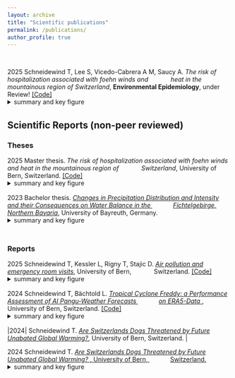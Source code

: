 ```yaml
---
layout: archive
title: "Scientific publications"
permalink: /publications/
author_profile: true
---
```


<script type="text/javascript" src="https://d1bxh8uas1mnw7.cloudfront.net/assets/embed.js"></script>



<br> 

 <p style="margin-bottom: 0px;">
  2025 Schneidewind T, Lee S, Vicedo-Cabrera A M, Saucy A. <em>The risk of hospitalization associated with foehn winds and</em>
  <span style="margin-left: 47px;"><em>heat in the mountainous region of Switzerland</em>, <b>Environmental Epidemiology</b>, under Review!</span>
  <a href="https://github.com/tinojona/Paper_2025_foehn_winds_and_hospitalizations">[Code]</a>
</p>

<details style="max-width: 900px; margin: 0 auto 4px auto;">
  <summary style="cursor: pointer; font-weight: normal; margin-bottom: 2px;">summary and key figure</summary>
  
  <p style="margin-top: 2px;">
    Foehn winds are intense warm winds, common in mountain regions, but their health impacts and potential to exacerbate existing heat-related risks remain poorly understood. We investigated the independent and combined association of foehn winds and temperature with cause-specific emergency hospitalizations in Switzerland. We found that foehn winds daily intensity showed small and no consistent association with hospitalizations in temperature-adjusted and non-adjusted models. However, foehn winds amplified heat-related hospitalization risk with a 14% increase in risk at the 99th temperature percentile on foehn days, compared to -2% on non-foehn days (Figure below). The association was larger for females, older adults, and for hospitalizations due to respiratory and mental health causes. While foehn winds did not directly impact hospitalizations, they may contribute to an amplification of heat-related health risks, especially for females and older adults.
  </p>

  <div style="text-align: center; margin-top: 4px;">
    <img 
      src="https://raw.githubusercontent.com/tinojona/Paper_2025_foehn_winds_and_hospitalizations/main/output/figures/Figure3_only_allcause_bluered.png" 
      style="width: 70%; border: 1px solid #ccc;" 
      alt="Cumulative relative risk for all-cause hospitalization"
    />
    <div style="font-size: 80%; color: #555; margin-top: 4px; margin-bottom: 6px;">
      <em>
        (a) Cumulative relative risk for all-cause hospitalization from temperature exposure with 95% confidence intervals and (b) cumulative relative risk for all-cause hospitalization from temperature exposure with 95% confidence intervals on foehn and non-foehn days with the 1st and 99th percentile shown as dashed lines.
      </em>
    </div>
  </div>
</details>


## Scientific Reports (non-peer reviewed)

### Theses

 <p style="margin-bottom: 0px;">
  2025 Master thesis. <em>The risk of hospitalization associated with foehn winds and heat in the mountainous region of</em>
  <span style="margin-left: 47px;"><em>Switzerland</em>, University of Bern, Switzerland.</span>
  <a href="https://github.com/tinojona/Paper_2025_foehn_winds_and_hospitalizations">[Code]</a>
</p>

<details style="max-width: 900px; margin: 0 auto 4px auto;">
  <summary style="cursor: pointer; font-weight: normal; margin-bottom: 2px;">summary and key figure</summary>
  
  <p style="margin-top: 2px;">
    Foehn winds are intense warm winds, common in mountain regions, but their health impacts and potential to exacerbate existing heat-related risks remain poorly understood. We investigated the independent and combined association of foehn winds and temperature with cause-specific emergency hospitalizations in Switzerland. We found that foehn winds daily intensity showed small and no consistent association with hospitalizations in temperature-adjusted and non-adjusted models. However, foehn winds amplified heat-related hospitalization risk with a 14% increase in risk at the 99th temperature percentile on foehn days, compared to -2% on non-foehn days (Figure below). The association was larger for females, older adults, and for hospitalizations due to respiratory and mental health causes. While foehn winds did not directly impact hospitalizations, they may contribute to an amplification of heat-related health risks, especially for females and older adults.
  </p>

  <div style="text-align: center; margin-top: 4px;">
    <img 
      src="https://raw.githubusercontent.com/tinojona/Paper_2025_foehn_winds_and_hospitalizations/main/output/figures/Figure3_only_allcause_bluered.png" 
      style="width: 70%; border: 1px solid #ccc;" 
      alt="Cumulative relative risk for all-cause hospitalization"
    />
    <div style="font-size: 80%; color: #555; margin-top: 4px; margin-bottom: 6px;">
      <em>
        (a) Cumulative relative risk for all-cause hospitalization from temperature exposure with 95% confidence intervals and (b) cumulative relative risk for all-cause hospitalization from temperature exposure with 95% confidence intervals on foehn and non-foehn days with the 1st and 99th percentile shown as dashed lines.
      </em>
    </div>
  </div>
</details>


<p style="margin-bottom: 0px;">
  2023 Bachelor thesis. 
  <a href="https://github.com/tinojona/tinojona.github.io/blob/main/files/BA_Tino_Schneidewind.pdf">
    <em>Changes in Precipitation Distribution and Intensity and their Consequences on Water Balance in the 
    <span style="margin-left: 47px;">Fichtelgebirge, Northern Bavaria</span></em></a>, University of Bayreuth, Germany.
</p>
<details style="max-width: 900px; margin: 0 auto 4px auto;">
  <summary style="cursor: pointer; font-weight: normal; margin-bottom: 2px;">summary and key figure</summary>
  
  <p style="margin-top: 2px;">
    Climate change has intensified and altered precipitation patterns, with locally heterogeneous impacts that may affect regional water balance trends. In the Fichtelgebirge—a low mountain range in northern Bavaria—extreme precipitation and its consequences have not yet been systematically studied. This thesis investigates trends in precipitation and water balance from 1994 to 2022, focusing on changes in precipitation distribution, particularly extremes. Using precipitation indices, event-based analysis, and sub-daily data, the study finds a decline in both overall precipitation and water balance, including extreme precipitation events. These findings suggest that decreasing water availability may increase the risk of drought in the region in the future.
  </p>

  <div style="text-align: center; margin-top: 4px;">
    <img 
      src="https://raw.githubusercontent.com/tinojona/tinojona.github.io/main/images/BA_new.png" 
      style="width: 60%; border: 1px solid #ccc;" 
      alt="precipitation indices"
    />
    <div style="font-size: 80%; color: #555; margin-top: 4px; margin-bottom: 6px;">
      <em>
        Number of days with more than 10 mm (R10) and 20 mm (R20) of precipitation per year and the 95th percentile (R95p) and 99th percentile (R99p) of the yearly daily precipiation distribution.
      </em>
    </div>
  </div>
</details>


<br> 

### Reports

 <p style="margin-bottom: 0px;">
  2025 Schneidewind T, Kessler L, Rigny T, Stajic D. 
  <a href="https://github.com/tinojona/PM10_Emergency_room_visits/blob/main/FINAL_REPORT.pdf"><em>Air pollution and emergency room visits</em></a>, 
  University of Bern, 
  <span style="margin-left: 47px;">Switzerland</span>.
  <a href="https://github.com/tinojona/PM10_Emergency_room_visits">[Code]</a>
</p>

<details style="max-width: 900px; margin: 0 auto 4px auto;">
  <summary style="cursor: pointer; font-weight: normal; margin-bottom: 2px;">summary and key figure</summary>
  
  <p style="margin-top: 2px;">
    In the past decade, research on the health impacts of air pollution has expanded significantly, with mounting evidence linking air pollutants to various acute and chronic health outcomes. Short-term exposure to PM10 (particulate matter with aerodynamic diameters ≤10 μm) has been consistently associated with increased emergency department visits and hospitalizations, particularly for respiratory and cardiovascular conditions. Using time series analysis with distributed lag non-linear models, we observed that PM10 exposure was linked to a higher risk of emergency room visits in Basel, Switzerland (see figure below). This risk attenuated when adjusting for temperature as a confounding factor. However, periods of elevated heat amplified the risk, especially among males, older adults, and patients presenting with cardiovascular-related emergencies.
  </p>

  <div style="text-align: center; margin-top: 4px;">
    <img 
      src="https://raw.githubusercontent.com/tinojona/PM10_Emergency_room_visits/main/plots/model1_model2_all.png" 
      style="width: 70%; border: 1px solid #ccc;" 
      alt="precipitation indices"
    />
    <div style="font-size: 65%; color: #555; margin-top: 4px; margin-bottom: 6px;">
      <em>
        Cumulative relative risk for PM10 for all cause emergency room visits from Model 1 (without temperature confounding) and Model 2 (with temperature confounding).
      </em>
    </div>
  </div>
</details>



<p style="margin-bottom: 0px;">
  2024 Schneidewind T, Bächtold L. 
  <a href="https://github.com/tinojona/tinojona.github.io/blob/main/files/FINAL_REPORT.pdf">
    <em>Tropical Cyclone Freddy: a Performance Assessment of AI Pangu-Weather Forecasts</em>
    <span style="margin-left: 47px;"><em> on ERA5-Data</em></span>
  </a>, University of Bern, Switzerland.
  <a href="https://github.com/tinojona/Tropical_Cyclone_Freddy">[Code]</a>
</p>

<details style="max-width: 900px; margin: 0 auto 4px auto;">
  <summary style="cursor: pointer; font-weight: normal; margin-bottom: 2px;">summary and key figure</summary>
  
  <p style="margin-top: 2px;">
   Tropical Cyclone (TC) Freddy was an exceptional storm that broke multiple records. With a lifespan of 34 days, it became the longest-lasting tropical cyclone ever recorded. It also covered the second-longest distance and underwent a record-breaking seven rapid intensification events. This report evaluates the performance of AI-based Pangu-Weather forecasts in predicting such an extreme event. Specifically, it assesses Pangu’s forecasting accuracy at various lead times prior to Freddy’s landfall in Madagascar on February 21, 2023. This moment was chosen because accurate forecasts are most critical during landfall, when the potential for damage and loss of life is greatest. The evaluation shows that Pangu-Weather was able to predict the location of the pressure minimum reasonably well, consistent with findings by Bi et al. (2022). However, it tended to underestimate the intensity of the storm. Forecast accuracy declined with increasing lead time, and the underestimation of intensity is likely due to the model’s limited spatial resolution. Such underestimations pose risks for coastal communities, where emergency responses—such as evacuations—depend on the predicted storm strength. Despite these limitations, Pangu-Weather demonstrates promising capabilities. Improvements in spatial resolution and initial condition accuracy could significantly enhance its performance in forecasting extreme events like tropical cyclones. Additionally, its low computational requirements compared to traditional numerical weather prediction models make it attractive for rapid, frequent, and cost-effective forecasting.
  </p>

  <div style="text-align: center; margin-top: 4px;">
    <img 
      src="https://raw.githubusercontent.com/tinojona/tinojona.github.io/main/images/freddy.png" 
      style="width: 60%; border: 1px solid #ccc;" 
      alt="precipitation indices"
    />
    <div style="font-size: 85%; color: #555; margin-top: 4px; margin-bottom: 6px;">
      <em>
        Comparison of ERA5 (left) and Pangu-Weather forecasts (right) on different tropical cyclone relevant variables and their differences with different leadtimes of Pangu (bottom).
      </em>
    </div>
  </div>
</details>




|2024| Schneidewind T. [*Are Switzerlands Dogs Threatened by Future Unabated Global Warming?*](https://github.com/tinojona/tinojona.github.io/blob/main/files/CRA_Report_Schneidewind.pdf), University of Bern, Switzerland. |


<p style="margin-bottom: 0px;">
  2024 Schneidewind T. 
  <a href="https://github.com/tinojona/tinojona.github.io/blob/main/files/CRA_Report_Schneidewind.pdf">
    <em>Are Switzerlands Dogs Threatened by Future Unabated Global Warming?</em> , University of Bern, 
    <span style="margin-left: 47px;">Switzerland.</span>
  </a>
</p>

<details style="max-width: 900px; margin: 0 auto 4px auto;">
  <summary style="cursor: pointer; font-weight: normal; margin-bottom: 2px;">summary and key figure</summary>
  
  <p style="margin-top: 2px;">
   Tropical Cyclone (TC) Freddy was an exceptional storm that broke multiple records. With a lifespan of 34 days, it became the longest-lasting tropical cyclone ever recorded. It also covered the second-longest distance and underwent a record-breaking seven rapid intensification events. This report evaluates the performance of AI-based Pangu-Weather forecasts in predicting such an extreme event. Specifically, it assesses Pangu’s forecasting accuracy at various lead times prior to Freddy’s landfall in Madagascar on February 21, 2023. This moment was chosen because accurate forecasts are most critical during landfall, when the potential for damage and loss of life is greatest. The evaluation shows that Pangu-Weather was able to predict the location of the pressure minimum reasonably well, consistent with findings by Bi et al. (2022). However, it tended to underestimate the intensity of the storm. Forecast accuracy declined with increasing lead time, and the underestimation of intensity is likely due to the model’s limited spatial resolution. Such underestimations pose risks for coastal communities, where emergency responses—such as evacuations—depend on the predicted storm strength. Despite these limitations, Pangu-Weather demonstrates promising capabilities. Improvements in spatial resolution and initial condition accuracy could significantly enhance its performance in forecasting extreme events like tropical cyclones. Additionally, its low computational requirements compared to traditional numerical weather prediction models make it attractive for rapid, frequent, and cost-effective forecasting.
  </p>

  <div style="text-align: center; margin-top: 4px;">
    <img 
      src="https://raw.githubusercontent.com/tinojona/tinojona.github.io/main/images/tuuli_new.png" 
      style="width: 60%; border: 1px solid #ccc;" 
      alt="precipitation indices"
    />
    <div style="font-size: 85%; color: #555; margin-top: 4px; margin-bottom: 6px;">
      <em>
        Comparison of ERA5 (left) and Pangu-Weather forecasts (right) on different tropical cyclone relevant variables and their differences with different leadtimes of Pangu (bottom).
      </em>
    </div>
  </div>
</details>


